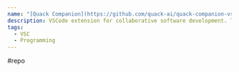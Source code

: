 ```yaml
---
name: "[Quack Companion](https://github.com/quack-ai/quack-companion-vscode)"
description: VSCode extension for collaborative software development. Turn your team development practices into a portable plug-and-play context for code generation. Alternative to GitHub Copilot powered by GPT 3.5 / 4 turbo and Ollama.
tags:
  - VSC
  - Programming
---
```

#repo